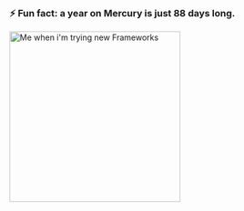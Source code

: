 ### ⚡ Fun fact:  a year on Mercury is just 88 days long.


<img alt="Me when i'm trying new Frameworks" src="https://user-images.githubusercontent.com/13694014/116387358-0700ac00-a81b-11eb-8ddc-cc83ebf7598f.gif" width="300" />



<!--
**jibe0123/jibe0123** is a ✨ _special_ ✨ repository because its `README.md` (this file) appears on your GitHub profile.

Here are some ideas to get you started:

- 🔭 I’m currently working on ...
- 🌱 I’m currently learning ...
- 👯 I’m looking to collaborate on ...
- 🤔 I’m looking for help with ...
- 💬 Ask me about ...
- 📫 How to reach me: ...
- 😄 Pronouns: ...
- ⚡ Fun fact: ...
-->
